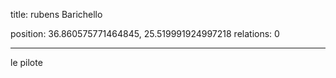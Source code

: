 title: rubens Barichello

position: 36.860575771464845, 25.519991924997218
relations: 0

---

le pilote